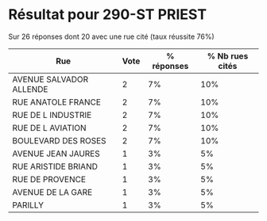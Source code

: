 # Résultat pour 290-ST PRIEST

Sur 26 réponses dont 20 avec une rue cité (taux réussite 76%)

| Rue | Vote | % réponses | % Nb rues cités|
|-----|------|------------|----------------|
| AVENUE SALVADOR ALLENDE | 2 | 7% | 10%|
| RUE ANATOLE FRANCE | 2 | 7% | 10%|
| RUE DE L INDUSTRIE | 2 | 7% | 10%|
| RUE DE L AVIATION | 2 | 7% | 10%|
| BOULEVARD DES ROSES | 2 | 7% | 10%|
| AVENUE JEAN JAURES | 1 | 3% | 5%|
| RUE ARISTIDE BRIAND | 1 | 3% | 5%|
| RUE DE PROVENCE | 1 | 3% | 5%|
| AVENUE DE LA GARE | 1 | 3% | 5%|
| PARILLY | 1 | 3% | 5%|

